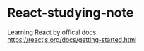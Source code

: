 # React-studying-note

Learning React by offical docs. <br />
https://reactjs.org/docs/getting-started.html
